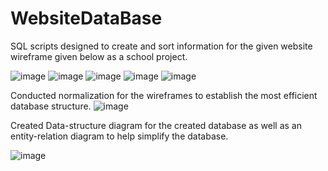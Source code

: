 # WebsiteDataBase
SQL scripts designed to create and sort information for the given website wireframe given below as a school project.

![image](https://user-images.githubusercontent.com/46901885/63476095-a4ec8280-c44d-11e9-95f5-826b2498c766.png)
![image](https://user-images.githubusercontent.com/46901885/63476122-c0578d80-c44d-11e9-80d6-472782f9dd2a.png)
![image](https://user-images.githubusercontent.com/46901885/63476141-cc434f80-c44d-11e9-959c-f4383cd269fb.png)
![image](https://user-images.githubusercontent.com/46901885/63476151-d82f1180-c44d-11e9-8b5a-c562fb3279a9.png)
![image](https://user-images.githubusercontent.com/46901885/63476157-e3823d00-c44d-11e9-819d-71227a9e454a.png)

Conducted normalization for the wireframes to establish the most efficient database structure.
![image](https://user-images.githubusercontent.com/46901885/63476301-70c59180-c44e-11e9-8663-bca9cdd076b6.png)

Created Data-structure diagram for the created database as well as an entity-relation diagram to help simplify the database.

![image](https://user-images.githubusercontent.com/46901885/63476366-8f2b8d00-c44e-11e9-987a-fd4dae9c40ed.png)
